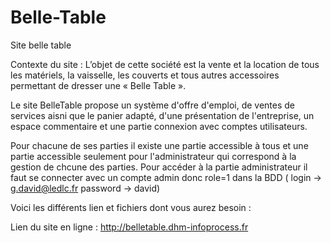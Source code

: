 # Belle-Table
Site belle table

  Contexte du site :
L’objet de cette société est la vente et la location de tous les matériels, la vaisselle, les
couverts et tous autres accessoires permettant de dresser une « Belle Table ».

Le site BelleTable propose un système d'offre d'emploi, de ventes de services aisni que le panier adapté, d'une présentation de l'entreprise, un espace commentaire et une partie connexion avec comptes utilisateurs.

Pour chacune de ses parties il existe une partie accessible à tous et une partie accessible seulement pour l'administrateur qui correspond à la gestion de chcune des parties.
Pour accéder à la partie administrateur il faut se connecter avec un compte admin donc role=1 dans la BDD ( login -> g.david@ledlc.fr  password -> david)

Voici les différents lien et fichiers dont vous aurez besoin :

Lien du site en ligne : http://belletable.dhm-infoprocess.fr

